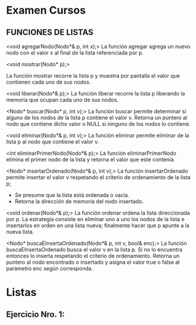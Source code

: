 # Examen Cursos

## FUNCIONES DE LISTAS

<void agregarNodo(Nodo\*& p, int x);>
La función agregar agrega un nuevo nodo con el valor x al final de la lista referenciada
por p.

<void mostrar(Nodo\* p);>

La función mostrar recorre la lista p y muestra por pantalla el valor que contienen cada
uno de sus nodos.

<void liberar(Nodo\*& p);>
La función liberar recorre la lista p liberando la memoria que ocupan cada uno de sus
nodos.

<Nodo* buscar(Nodo* p, int v);>
La función buscar permite determinar si alguno de los nodos de la lista p contiene el
valor v.
Retorna un puntero al nodo que contiene dicho valor o NULL si ninguno de los nodos
lo contiene.

<void eliminar(Nodo\*& p, int v);>
La función eliminar permite eliminar de la lista p al nodo que contiene el valor v.

<int eliminarPrimerNodo(Nodo\*& p);>
La función eliminarPrimerNodo elimina el primer nodo de la lista y retorna el valor que
este contenía.

<Nodo* insertarOrdenado(Nodo*& p, int v);>
La función insertarOrdenado permite insertar el valor v respetando el criterio de
ordenamiento de la lista p;

- Se presume que la lista está ordenada o vacía.
- Retorna la dirección de memoria del nodo insertado.

<void ordenar(Nodo\*& p);>
La función ordenar ordena la lista direccionada por p. La estrategia consiste en
eliminar uno a uno los nodos de la lista e insertarlos en orden en una lista nueva;
finalmente hacer que p apunte a la nueva lista.

<Nodo* buscaEInsertaOrdenado(Nodo*& p, int v, bool& enc);>
La función buscaEInsertaOrdenado busca el valor v en la lista p. Si no lo encuentra
entonces lo inserta respetando el criterio de ordenamiento. Retorna un puntero al
nodo encontrado o insertado y asigna el valor true o false al parámetro enc según
corresponda.

# Listas

## Ejercicio Nro. 1:
